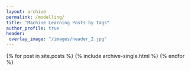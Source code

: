 ```yaml
---
layout: archive
permalink: /modelling/
title: "Machine Learning Posts by tags"
author_profile: true
header:
 overlay_image: "/images/header_2.jpg"
---
```


{% for post in site.posts %}
  {% include archive-single.html %}
{% endfor %}
